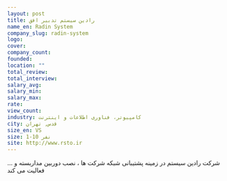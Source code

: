 ```yaml
---
layout: post
title: رادین سیستم تدبیر افق
name_en: Radin System
company_slug: radin-system
logo: 
cover: 
company_count:
founded:
location: ""
total_review: 
total_interview: 
salary_avg: 
salary_min: 
salary_max: 
rate: 
view_count: 
industry: کامپیوتر، فناوری اطلاعات و اینترنت
city: قدس, تهران
size_en: VS
size: 1-10 نفر
site: http://www.rsto.ir
---
```


شرکت رادین سیستم در زمینه پشتیبانی شبکه شرکت ها ، نصب دوربین مداربسته و ... فعالیت می کند
